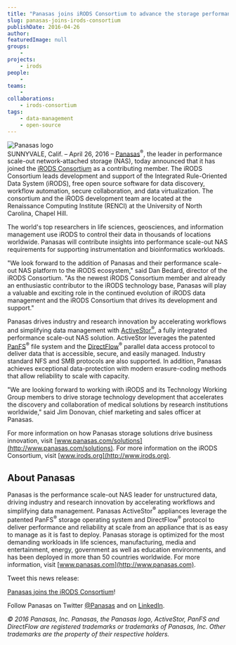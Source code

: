 ```yaml
---
title: "Panasas joins iRODS Consortium to advance the storage performance needs of life science markets"
slug: panasas-joins-irods-consortium
publishDate: 2016-04-26
author: 
featuredImage: null
groups:
    - 
projects:
    - irods
people:
    - 
teams: 
    - 
collaborations:
    - irods-consortium
tags:
    - data-management
    - open-source
---
```

![Panasas logo](https://renci.org/wp-content/uploads/2016/04/panasas.png)  
SUNNYVALE, Calif. – April 26, 2016 – [Panasas](http://www.panasas.com/)<sup>®</sup>, the leader in performance scale-out network-attached storage (NAS), today announced that it has joined the [iRODS Consortium](http://irods.org/) as a contributing member. The iRODS Consortium leads development and support of the Integrated Rule-Oriented Data System (iRODS), free open source software for data discovery, workflow automation, secure collaboration, and data virtualization. The consortium and the iRODS development team are located at the Renaissance Computing Institute (RENCI) at the University of North Carolina, Chapel Hill.

The world's top researchers in life sciences, geosciences, and information management use iRODS to control their data in thousands of locations worldwide. Panasas will contribute insights into performance scale-out NAS requirements for supporting instrumentation and bioinformatics workloads.

"We look forward to the addition of Panasas and their performance scale-out NAS platform to the iRODS ecosystem," said Dan Bedard, director of the iRODS Consortium. "As the newest iRODS Consortium member and already an enthusiastic contributor to the iRODS technology base, Panasas will play a valuable and exciting role in the continued evolution of iRODS data management and the iRODS Consortium that drives its development and support."

Panasas drives industry and research innovation by accelerating workflows and simplifying data management with [ActiveStor<sup>®</sup>](http://www.panasas.com/products/activestor-16-18), a fully integrated performance scale-out NAS solution. ActiveStor leverages the patented [PanFS](http://www.panasas.com/products/panfs)<sup>®</sup> file system and the [DirectFlow](http://www.panasas.com/products/panfs/network-protocols)<sup>®</sup> parallel data access protocol to deliver data that is accessible, secure, and easily managed. Industry standard NFS and SMB protocols are also supported. In addition, Panasas achieves exceptional data-protection with modern erasure-coding methods that allow reliability to scale with capacity.

"We are looking forward to working with iRODS and its Technology Working Group members to drive storage technology development that accelerates the discovery and collaboration of medical solutions by research institutions worldwide," said Jim Donovan, chief marketing and sales officer at Panasas.

For more information on how Panasas storage solutions drive business innovation, visit [www.panasas.com/solutions](http://www.panasas.com/solutions). For more information on the iRODS Consortium, visit [www.irods.org](http://www.irods.org).

## About Panasas

Panasas is the performance scale-out NAS leader for unstructured data, driving industry and research innovation by accelerating workflows and simplifying data management. Panasas ActiveStor<sup>®</sup> appliances leverage the patented PanFS<sup>®</sup> storage operating system and DirectFlow<sup>®</sup> protocol to deliver performance and reliability at scale from an appliance that is as easy to manage as it is fast to deploy. Panasas storage is optimized for the most demanding workloads in life sciences, manufacturing, media and entertainment, energy, government as well as education environments, and has been deployed in more than 50 countries worldwide. For more information, visit [www.panasas.com](http://www.panasas.com).

Tweet this news release:

[Panasas joins the iRODS Consortium](https://www.panasas.com/press/panasas-joins-irods-consortium-advance-storage-performance-needs-life-sciences-markets/)!

Follow Panasas on Twitter [@Panasas](https://twitter.com/Panasas) and on [LinkedIn](https://www.linkedin.com/company/panasas).  

_© 2016 Panasas, Inc. Panasas, the Panasas logo, ActiveStor, PanFS and DirectFlow are registered trademarks or trademarks of Panasas, Inc. Other trademarks are the property of their respective holders._
